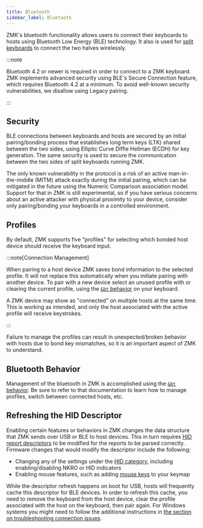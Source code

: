 ```yaml
---
title: Bluetooth
sidebar_label: Bluetooth
---
```


ZMK's bluetooth functionality allows users to connect their keyboards to hosts using Bluetooth Low Energy (BLE) technology. It also is used for [split keyboards](split-keyboards.md) to connect the two halves wirelessly.

:::note

Bluetooth 4.2 or newer is required in order to connect to a ZMK keyboard. ZMK implements advanced security using BLE's Secure Connection feature, which requires Bluetooth 4.2 at a minimum. To avoid well-known security vulnerabilities, we disallow using Legacy pairing.

:::

## Security

BLE connections between keyboards and hosts are secured by an initial pairing/bonding process that establishes long term keys (LTK) shared between the two sides, using Elliptic Curve Diffie Hellman (ECDH) for key generation. The same security is used to secure the communication between the two sides of split keyboards running ZMK.

The only known vulnerability in the protocol is a risk of an active man-in-the-middle (MITM) attack exactly during the initial pairing, which can be mitigated in the future using the Numeric Comparison association model. Support for that in ZMK is still experimental, so if you have serious concerns about an active attacker with physical proximity to your device, consider only pairing/bonding your keyboards in a controlled environment.

## Profiles

By default, ZMK supports five "profiles" for selecting which bonded host
device should receive the keyboard input.

:::note[Connection Management]

When pairing to a host device ZMK saves bond information to the selected profile. It will not replace this automatically when you initiate pairing with another device. To pair with a new device select an unused profile with or clearing the current profile, using the [`&bt` behavior](../behaviors/bluetooth.md) on your keyboard.

A ZMK device may show as "connected" on multiple hosts at the same time. This is working as intended, and only the host associated with the active profile will receive keystrokes.

:::

Failure to manage the profiles can result in unexpected/broken behavior with hosts due to bond key mismatches, so it is an important aspect of ZMK to understand.

## Bluetooth Behavior

Management of the bluetooth in ZMK is accomplished using the [`&bt` behavior](../behaviors/bluetooth.md). Be sure to refer to that documentation to learn how to manage profiles, switch between connected hosts, etc.

## Refreshing the HID Descriptor

Enabling certain features or behaviors in ZMK changes the data structure that ZMK sends over USB or BLE to host devices.
This in turn requires [HID report descriptors](https://docs.kernel.org/hid/hidintro.html) to be modified for the reports to be parsed correctly.
Firmware changes that would modify the descriptor include the following:

- Changing any of the settings under the [HID category](../config/system.md#hid), including enabling/disabling NKRO or HID indicators
- Enabling mouse features, such as adding [mouse keys](../behaviors/mouse-emulation.md) to your keymap

While the descriptor refresh happens on boot for USB, hosts will frequently cache this descriptor for BLE devices.
In order to refresh this cache, you need to remove the keyboard from the host device, clear the profile associated with the host on the keyboard, then pair again.
For Windows systems you might need to follow the additional instructions in [the section on troubleshooting connection issues](troubleshooting/connection-issues.mdx#windows-connected-but-not-working).
